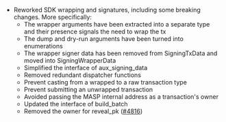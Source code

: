 - Reworked SDK wrapping and signatures, including some breaking changes.
  More specifically:
  - The wrapper arguments have been extracted into a separate type and their
    presence signals the need to wrap the tx
  - The dump and dry-run arguments have been turned into enumerations
  - The wrapper signer data has been removed from SigningTxData and moved into
    SigningWrapperData
  - Simplified the interface of aux_signing_data
  - Removed redundant dispatcher functions
  - Prevent casting from a wrapped to a raw transaction type
  - Prevent submitting an unwrapped transaction
  - Avoided passing the MASP internal address as a transaction's owner
  - Updated the interface of build_batch
  - Removed the owner for reveal_pk
  ([\#4816](https://github.com/anoma/namada/pull/4816))